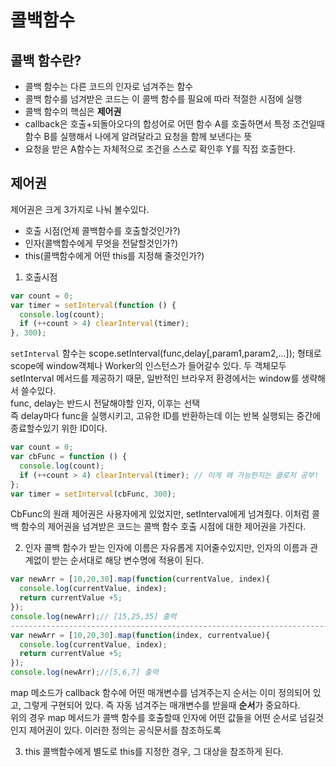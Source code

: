 # 콜백함수

## 콜백 함수란?

- 콜백 함수는 다른 코드의 인자로 넘겨주는 함수
- 콜백 함수를 넘겨받은 코드는 이 콜백 함수를 필요에 따라 적절한 시점에 실행
- 콜백 함수의 핵심은 **제어권**
- callback은 호출+되돌아오다의 합성어로 어떤 함수 A를 호출하면서 특정 조건일때 함수 B를 실행해서 나에게 알려달라고 요청을 함께 보낸다는 뜻
- 요청을 받은 A함수는 자체적으로 조건을 스스로 확인후 Y를 직접 호출한다.

## 제어권

제어권은 크게 3가지로 나눠 볼수있다.

- 호출 시점(언제 콜백함수를 호출할것인가?)
- 인자(콜백함수에게 무엇을 전달할것인가?)
- this(콜백함수에게 어떤 this를 지정해 줄것인가?)

1. 호출시점

```js
var count = 0;
var timer = setInterval(function () {
  console.log(count);
  if (++count > 4) clearInterval(timer);
}, 300);
```

`setInterval` 함수는 scope.setInterval(func,delay[,param1,param2,...]); 형태로  
scope에 window객체나 Worker의 인스턴스가 들어갈수 있다. 두 객체모두 setInterval 메서드를 제공하기 때문, 일반적인 브라우저 환경에서는 window를 생략해서 쓸수있다.  
func, delay는 반드시 전달해야할 인자, 이후는 선택  
즉 delay마다 func을 실행시키고, 고유한 ID를 반환하는데 이는 반복 실행되는 중간에 종료할수있기 위한 ID이다.

```js
var count = 0;
var cbFunc = function () {
  console.log(count);
  if (++count > 4) clearInterval(timer); // 이게 왜 가능한지는 클로저 공부!
};
var timer = setInterval(cbFunc, 300);
```

CbFunc의 원래 제어권은 사용자에게 있었지만, setInterval에게 넘겨줬다.
이처럼 콜백 함수의 제어권을 넘겨받은 코드는 콜백 함수 호출 시점에 대한 제어권을 가진다.

2. 인자
   콜백 함수가 받는 인자에 이름은 자유롭게 지어줄수있지만, 인자의 이름과 관계없이 받는 순서대로 해당 변수명에 적용이 된다.

```js
var newArr = [10,20,30].map(function(currentValue, index){
  console.log(currentValue, index);
  return currentValue +5;
});
console.log(newArr);// [15,25,35] 출력
-------------------------------------------------------------------------
var newArr = [10,20,30].map(function(index, currentvalue){
  console.log(currentValue, index);
  return currentValue +5;
});
console.log(newArr);//[5,6,7] 출력
```

map 메소드가 callback 함수에 어떤 매개변수를 넘겨주는지 순서는 이미 정의되어 있고, 그렇게 구현되어 있다. 즉 자동 넘겨주는 매개변수를 받을때 **순서**가 중요하다.  
위의 경우 map 메서드가 콜백 함수를 호출할때 인자에 어떤 값들을 어떤 순서로 넘길것인지 제어권이 있다. 이러한 정의는 공식문서를 참조하도록

3. this
   콜백함수에게 별도로 this를 지정한 경우, 그 대상을 참조하게 된다.
